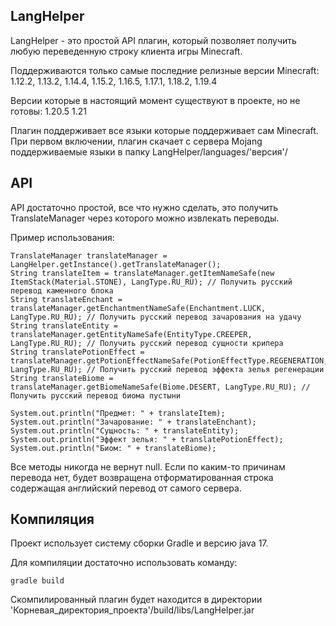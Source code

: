 ## LangHelper

LangHelper - это простой API плагин, который позволяет получить любую переведенную строку клиента игры Minecraft.

Поддерживаются только самые последние релизные версии Minecraft:
1.12.2,
1.13.2,
1.14.4,
1.15.2,
1.16.5,
1.17.1,
1.18.2,
1.19.4

Версии которые в настоящий момент существуют в проекте, но не готовы:
1.20.5
1.21

Плагин поддерживает все языки которые поддерживает сам Minecraft.
При первом включении, плагин скачает с сервера Mojang поддерживаемые языки в папку LangHelper/languages/'версия'/

## API

API достаточно простой, все что нужно сделать, это получить TranslateManager через которого можно извлекать переводы.

Пример использования:

```
TranslateManager translateManager = LangHelper.getInstance().getTranslateManager();
String translateItem = translateManager.getItemNameSafe(new ItemStack(Material.STONE), LangType.RU_RU); // Получить русский перевод каменного блока
String translateEnchant = translateManager.getEnchantmentNameSafe(Enchantment.LUCK, LangType.RU_RU); // Получить русский перевод зачарования на удачу
String translateEntity = translateManager.getEntityNameSafe(EntityType.CREEPER, LangType.RU_RU); // Получить русский перевод сущности крипера
String translatePotionEffect = translateManager.getPotionEffectNameSafe(PotionEffectType.REGENERATION, LangType.RU_RU); // Получить русский перевод эффекта зелья регенерации
String translateBiome = translateManager.getBiomeNameSafe(Biome.DESERT, LangType.RU_RU); // Получить русский перевод биома пустыни

System.out.println("Предмет: " + translateItem);
System.out.println("Зачарование: " + translateEnchant);
System.out.println("Сущность: " + translateEntity);
System.out.println("Эффект зелья: " + translatePotionEffect);
System.out.println("Биом: " + translateBiome);
```

Все методы никогда не вернут null. Если по каким-то причинам перевода нет, будет возвращена отформатированная строка
содержащая английский перевод от самого сервера.

## Компиляция

Проект использует систему сборки Gradle и версию java 17.

Для компиляции достаточно использовать команду:

```
gradle build
```

Скомпилированный плагин будет находится в директории 'Корневая_директория_проекта'/build/libs/LangHelper.jar


